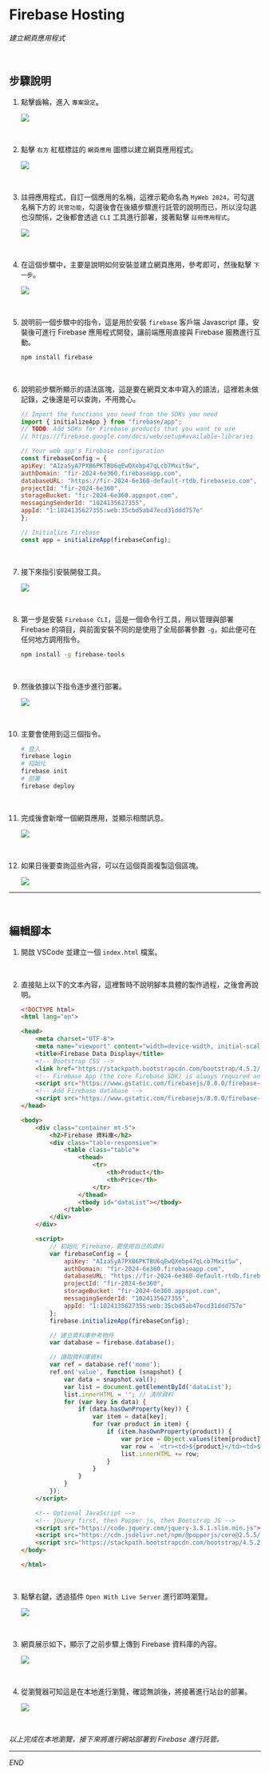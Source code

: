 # Firebase Hosting

_建立網頁應用程式_

<br>

## 步驟說明

1. 點擊齒輪，進入 `專案設定`。

    ![](images/img_39.png)

<br>

2. 點擊 `右方` 紅框標註的 `網頁應用` 圖標以建立網頁應用程式。

    ![](images/img_40.png)

<br>

3. 註冊應用程式，自訂一個應用的名稱，這裡示範命名為 `MyWeb 2024`，可勾選名稱下方的 `託管功能`，勾選後會在後續步驟進行託管的說明而已，所以沒勾選也沒關係，之後都會透過 `CLI` 工具進行部署，接著點擊 `註冊應用程式`。

    ![](images/img_41.png)

<br>

4. 在這個步驟中，主要是說明如何安裝並建立網頁應用，參考即可，然後點擊 `下一步`。

    ![](images/img_42.png)

<br>

5. 說明前一個步驟中的指令，這是用於安裝 `firebase` 客戶端 Javascript 庫，安裝後可進行 Firebase 應用程式開發，讓前端應用直接與 Firebase 服務進行互動。

    ```bash
    npm install firebase
    ```

<br>

6. 說明前步驟所顯示的語法區塊，這是要在網頁文本中寫入的語法，這裡若未做記錄，之後還是可以查詢，不用擔心。

    ```javascript
    // Import the functions you need from the SDKs you need
    import { initializeApp } from "firebase/app";
    // TODO: Add SDKs for Firebase products that you want to use
    // https://firebase.google.com/docs/web/setup#available-libraries

    // Your web app's Firebase configuration
    const firebaseConfig = {
    apiKey: "AIzaSyA7PXB6PKTBU6qEwQXebp47qLcb7Mxit5w",
    authDomain: "fir-2024-6e360.firebaseapp.com",
    databaseURL: "https://fir-2024-6e360-default-rtdb.firebaseio.com",
    projectId: "fir-2024-6e360",
    storageBucket: "fir-2024-6e360.appspot.com",
    messagingSenderId: "1024135627355",
    appId: "1:1024135627355:web:35cbd5ab47ecd31ddd757e"
    };

    // Initialize Firebase
    const app = initializeApp(firebaseConfig);
    ```

<br>

7. 接下來指引安裝開發工具。

    ![](images/img_43.png)

<br>

8. 第一步是安裝 `Firebase CLI`，這是一個命令行工具，用以管理與部署 Firebase 的項目，與前面安裝不同的是使用了全局部署參數 `-g`，如此便可在任何地方調用指令。

    ```bash
    npm install -g firebase-tools
    ```

<br>

9. 然後依據以下指令逐步進行部署。

    ![](images/img_44.png)

<br>

10. 主要會使用到這三個指令。

    ```bash
    # 登入
    firebase login
    # 初始化
    firebase init
    # 部署
    firebase deploy
    ```

<br>

11. 完成後會新增一個網頁應用，並顯示相關訊息。

    ![](images/img_45.png)

<br>

12. 如果日後要查詢這些內容，可以在這個頁面複製這個區塊。

    ![](images/img_46.png)

___

<br>

## 編輯腳本

1. 開啟 VSCode 並建立一個 `index.html` 檔案。

<br>

2. 直接貼上以下的文本內容，這裡暫時不說明腳本具體的製作過程，之後會再說明。
   
    ```html
    <!DOCTYPE html>
    <html lang="en">

    <head>
        <meta charset="UTF-8">
        <meta name="viewport" content="width=device-width, initial-scale=1.0">
        <title>Firebase Data Display</title>
        <!-- Bootstrap CSS -->
        <link href="https://stackpath.bootstrapcdn.com/bootstrap/4.5.2/css/bootstrap.min.css" rel="stylesheet">
        <!-- Firebase App (the core Firebase SDK) is always required and must be listed first -->
        <script src="https://www.gstatic.com/firebasejs/8.0.0/firebase-app.js"></script>
        <!-- Add Firebase database -->
        <script src="https://www.gstatic.com/firebasejs/8.0.0/firebase-database.js"></script>
    </head>

    <body>
        <div class="container mt-5">
            <h2>Firebase 資料庫</h2>
            <div class="table-responsive">
                <table class="table">
                    <thead>
                        <tr>
                            <th>Product</th>
                            <th>Price</th>
                        </tr>
                    </thead>
                    <tbody id="dataList"></tbody>
                </table>
            </div>
        </div>

        <script>
            // 初始化 Firebase，要使用自己的資料
            var firebaseConfig = {
                apiKey: "AIzaSyA7PXB6PKTBU6qEwQXebp47qLcb7Mxit5w",
                authDomain: "fir-2024-6e360.firebaseapp.com",
                databaseURL: "https://fir-2024-6e360-default-rtdb.firebaseio.com",
                projectId: "fir-2024-6e360",
                storageBucket: "fir-2024-6e360.appspot.com",
                messagingSenderId: "1024135627355",
                appId: "1:1024135627355:web:35cbd5ab47ecd31ddd757e"
            };
            firebase.initializeApp(firebaseConfig);

            // 建立資料庫參考物件
            var database = firebase.database();

            // 讀取資料庫資料
            var ref = database.ref('momo');
            ref.on('value', function (snapshot) {
                var data = snapshot.val();
                var list = document.getElementById('dataList');
                list.innerHTML = ''; // 清除資料
                for (var key in data) {
                    if (data.hasOwnProperty(key)) {
                        var item = data[key];
                        for (var product in item) {
                            if (item.hasOwnProperty(product)) {
                                var price = Object.values(item[product].price)[0]; // 取得第一個價格
                                var row = `<tr><td>${product}</td><td>${price}</td></tr>`;
                                list.innerHTML += row;
                            }
                        }
                    }
                }
            });
        </script>

        <!-- Optional JavaScript -->
        <!-- jQuery first, then Popper.js, then Bootstrap JS -->
        <script src="https://code.jquery.com/jquery-3.5.1.slim.min.js"></script>
        <script src="https://cdn.jsdelivr.net/npm/@popperjs/core@2.5.5/dist/umd/popper.min.js"></script>
        <script src="https://stackpath.bootstrapcdn.com/bootstrap/4.5.2/js/bootstrap.min.js"></script>
    </body>

    </html>
    ```

<br>

3. 點擊右鍵，透過插件 `Open With Live Server` 進行即時瀏覽。

    ![](images/img_47.png)

<br>

3. 網頁展示如下，顯示了之前步驟上傳到 Firebase 資料庫的內容。

    ![](images/img_48.png)

<br>

4. 從瀏覽器可知這是在本地進行瀏覽，確認無誤後，將接著進行站台的部署。

    ![](images/img_49.png)

<br>

_以上完成在本地瀏覽，接下來將進行網站部署到 Firebase 進行託管。_

___

_END_